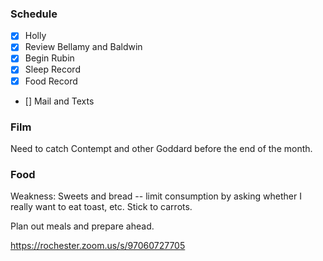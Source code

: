 ### Schedule

- [x] Holly
- [x] Review Bellamy and Baldwin
- [x] Begin Rubin
- [x] Sleep Record
- [x] Food Record
- [] Mail and Texts



### Film

Need to catch Contempt and other Goddard before the end of the month. 

### Food
Weakness: Sweets and bread -- limit consumption by asking whether I really want to eat toast, etc. Stick to carrots.

Plan out meals and prepare ahead. 

https://rochester.zoom.us/s/97060727705